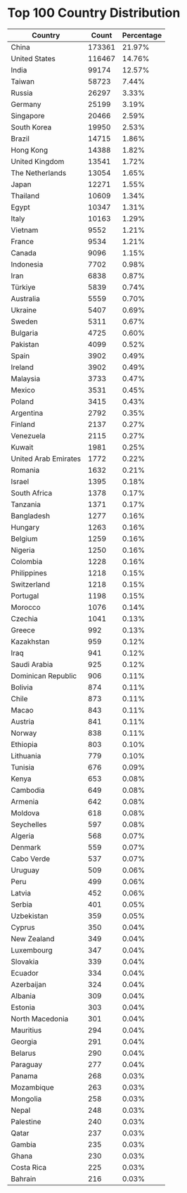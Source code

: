 # Top 100 Country Distribution
| Country | Count | Percentage |
|----|----|----|
| China | 173361 | 21.97% |
| United States | 116467 | 14.76% |
| India | 99174 | 12.57% |
| Taiwan | 58723 | 7.44% |
| Russia | 26297 | 3.33% |
| Germany | 25199 | 3.19% |
| Singapore | 20466 | 2.59% |
| South Korea | 19950 | 2.53% |
| Brazil | 14715 | 1.86% |
| Hong Kong | 14388 | 1.82% |
| United Kingdom | 13541 | 1.72% |
| The Netherlands | 13054 | 1.65% |
| Japan | 12271 | 1.55% |
| Thailand | 10609 | 1.34% |
| Egypt | 10347 | 1.31% |
| Italy | 10163 | 1.29% |
| Vietnam | 9552 | 1.21% |
| France | 9534 | 1.21% |
| Canada | 9096 | 1.15% |
| Indonesia | 7702 | 0.98% |
| Iran | 6838 | 0.87% |
| Türkiye | 5839 | 0.74% |
| Australia | 5559 | 0.70% |
| Ukraine | 5407 | 0.69% |
| Sweden | 5311 | 0.67% |
| Bulgaria | 4725 | 0.60% |
| Pakistan | 4099 | 0.52% |
| Spain | 3902 | 0.49% |
| Ireland | 3902 | 0.49% |
| Malaysia | 3733 | 0.47% |
| Mexico | 3531 | 0.45% |
| Poland | 3415 | 0.43% |
| Argentina | 2792 | 0.35% |
| Finland | 2137 | 0.27% |
| Venezuela | 2115 | 0.27% |
| Kuwait | 1981 | 0.25% |
| United Arab Emirates | 1772 | 0.22% |
| Romania | 1632 | 0.21% |
| Israel | 1395 | 0.18% |
| South Africa | 1378 | 0.17% |
| Tanzania | 1371 | 0.17% |
| Bangladesh | 1277 | 0.16% |
| Hungary | 1263 | 0.16% |
| Belgium | 1259 | 0.16% |
| Nigeria | 1250 | 0.16% |
| Colombia | 1228 | 0.16% |
| Philippines | 1218 | 0.15% |
| Switzerland | 1218 | 0.15% |
| Portugal | 1198 | 0.15% |
| Morocco | 1076 | 0.14% |
| Czechia | 1041 | 0.13% |
| Greece | 992 | 0.13% |
| Kazakhstan | 959 | 0.12% |
| Iraq | 941 | 0.12% |
| Saudi Arabia | 925 | 0.12% |
| Dominican Republic | 906 | 0.11% |
| Bolivia | 874 | 0.11% |
| Chile | 873 | 0.11% |
| Macao | 843 | 0.11% |
| Austria | 841 | 0.11% |
| Norway | 838 | 0.11% |
| Ethiopia | 803 | 0.10% |
| Lithuania | 779 | 0.10% |
| Tunisia | 676 | 0.09% |
| Kenya | 653 | 0.08% |
| Cambodia | 649 | 0.08% |
| Armenia | 642 | 0.08% |
| Moldova | 618 | 0.08% |
| Seychelles | 597 | 0.08% |
| Algeria | 568 | 0.07% |
| Denmark | 559 | 0.07% |
| Cabo Verde | 537 | 0.07% |
| Uruguay | 509 | 0.06% |
| Peru | 499 | 0.06% |
| Latvia | 452 | 0.06% |
| Serbia | 401 | 0.05% |
| Uzbekistan | 359 | 0.05% |
| Cyprus | 350 | 0.04% |
| New Zealand | 349 | 0.04% |
| Luxembourg | 347 | 0.04% |
| Slovakia | 339 | 0.04% |
| Ecuador | 334 | 0.04% |
| Azerbaijan | 324 | 0.04% |
| Albania | 309 | 0.04% |
| Estonia | 303 | 0.04% |
| North Macedonia | 301 | 0.04% |
| Mauritius | 294 | 0.04% |
| Georgia | 291 | 0.04% |
| Belarus | 290 | 0.04% |
| Paraguay | 277 | 0.04% |
| Panama | 268 | 0.03% |
| Mozambique | 263 | 0.03% |
| Mongolia | 258 | 0.03% |
| Nepal | 248 | 0.03% |
| Palestine | 240 | 0.03% |
| Qatar | 237 | 0.03% |
| Gambia | 235 | 0.03% |
| Ghana | 230 | 0.03% |
| Costa Rica | 225 | 0.03% |
| Bahrain | 216 | 0.03% |
